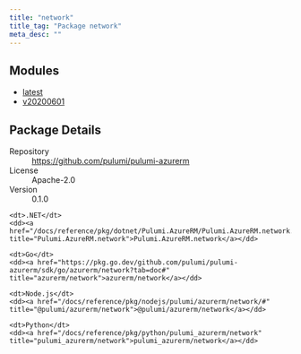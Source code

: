 ```yaml
---
title: "network"
title_tag: "Package network"
meta_desc: ""
---
```


<!-- WARNING: this file was generated by Pulumi Docs Generator. -->
<!-- Do not edit by hand unless you're certain you know what you are doing! -->



<h2 id="modules">Modules</h2>
<ul class="api">
    <li><a href="latest/" title="latest"><span class="symbol module"></span>latest</a></li>
    <li><a href="v20200601/" title="v20200601"><span class="symbol module"></span>v20200601</a></li>
</ul>

<h2 id="package-details">Package Details</h2>
<dl class="package-details">
	<dt>Repository</dt>
	<dd><a href="https://github.com/pulumi/pulumi-azurerm">https://github.com/pulumi/pulumi-azurerm</a></dd>
	<dt>License</dt>
	<dd>Apache-2.0</dd>
	<dt>Version</dt>
	<dd>0.1.0</dd>
</dl>



<dl class="tabular">

    <dt>.NET</dt>
    <dd><a href="/docs/reference/pkg/dotnet/Pulumi.AzureRM/Pulumi.AzureRM.network.html" title="Pulumi.AzureRM.network">Pulumi.AzureRM.network</a></dd>

    <dt>Go</dt>
    <dd><a href="https://pkg.go.dev/github.com/pulumi/pulumi-azurerm/sdk/go/azurerm/network?tab=doc#" title="azurerm/network">azurerm/network</a></dd>

    <dt>Node.js</dt>
    <dd><a href="/docs/reference/pkg/nodejs/pulumi/azurerm/network/#" title="@pulumi/azurerm/network">@pulumi/azurerm/network</a></dd>

    <dt>Python</dt>
    <dd><a href="/docs/reference/pkg/python/pulumi_azurerm/network" title="pulumi_azurerm/network">pulumi_azurerm/network</a></dd>

</dl>

